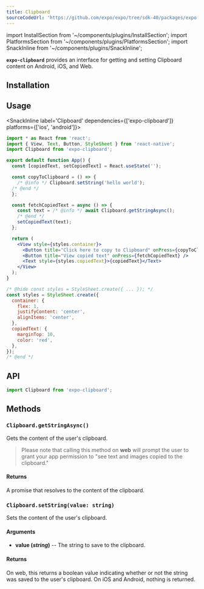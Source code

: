 ```yaml
---
title: Clipboard
sourceCodeUrl: 'https://github.com/expo/expo/tree/sdk-40/packages/expo-clipboard'
---
```


import InstallSection from '~/components/plugins/InstallSection';
import PlatformsSection from '~/components/plugins/PlatformsSection';
import SnackInline from '~/components/plugins/SnackInline';

**`expo-clipboard`** provides an interface for getting and setting Clipboard content on Android, iOS, and Web.

<PlatformsSection android emulator ios simulator web />

## Installation

<InstallSection packageName="expo-clipboard" />

## Usage

<SnackInline label='Clipboard' dependencies={['expo-clipboard']} platforms={['ios', 'android']}>

```jsx
import * as React from 'react';
import { View, Text, Button, StyleSheet } from 'react-native';
import Clipboard from 'expo-clipboard';

export default function App() {
  const [copiedText, setCopiedText] = React.useState('');

  const copyToClipboard = () => {
    /* @info */ Clipboard.setString('hello world');
  /* @end */
  };

  const fetchCopiedText = async () => {
    const text = /* @info */ await Clipboard.getStringAsync();
    /* @end */
    setCopiedText(text);
  };

  return (
    <View style={styles.container}>
      <Button title="Click here to copy to Clipboard" onPress={copyToClipboard} />
      <Button title="View copied text" onPress={fetchCopiedText} />
      <Text style={styles.copiedText}>{copiedText}</Text>
    </View>
  );
}

/* @hide const styles = StyleSheet.create({ ... }); */
const styles = StyleSheet.create({
  container: {
    flex: 1,
    justifyContent: 'center',
    alignItems: 'center',
  },
  copiedText: {
    marginTop: 10,
    color: 'red',
  },
});
/* @end */
```

</SnackInline>

## API

```js
import Clipboard from 'expo-clipboard';
```

## Methods

### `Clipboard.getStringAsync()`

Gets the content of the user's clipboard.

> Please note that calling this method on **web** will prompt the user to grant your app permission to "see text and images copied to the clipboard."

#### Returns

A promise that resolves to the content of the clipboard.

### `Clipboard.setString(value: string)`

Sets the content of the user's clipboard.

#### Arguments

- **value (_string_)** -- The string to save to the clipboard.

#### Returns

On web, this returns a boolean value indicating whether or not the string was saved to the user's clipboard. On iOS and Android, nothing is returned.
